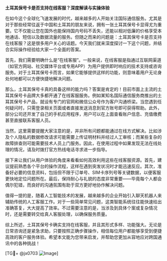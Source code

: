 **土耳其保号卡是否支持在线客服？深度解读与实操体验**

在如今这个全球化飞速发展的时代，越来越多的人开始关注国际通信服务。尤其是对于那些经常往返于中国和土耳其的朋友来说，拥有一张土耳其保号卡显得尤为重要。它不仅能让您在国外也能保持国内号码不丢失，还能以相对低廉的价格享受本地通话、短信以及数据流量的服务。但随之而来的问题是：土耳其保号卡是否支持在线客服？这是很多用户关心的话题。今天我们就来深度探讨一下这个问题，并结合实际操作经验给大家一个全面的答案。

首先，我们需要明确什么是“在线客服”。一般来说，在线客服是指通过互联网渠道（如官方网站、社交媒体平台或专用APP）为用户提供即时响应的技术支持或咨询服务。对于土耳其保号卡而言，如果它能够提供这样的功能，则意味着用户无论身处何地都可以方便快捷地解决问题。

那么，土耳其保号卡真的具备这样的能力吗？答案是肯定的！目前市面上主流的土耳其保号卡品牌大多都开通了在线客服服务。例如某知名国际通信服务商推出的土耳其保号卡产品，就设有专门的官网和微信公众号作为客户沟通桥梁。当您遇到任何疑问时，只需登录相关页面或者直接发送消息到官方账号即可获得帮助。此外，部分公司还开发了自己的手机应用程序，用户可以在上面查看账户信息、充值缴费甚至直接联系客服人员。

当然，这里需要提醒大家注意的是，并非所有问题都能通过在线方式解决。比如涉及个人隐私的数据修改请求可能需要上传证明材料并经过人工审核；而某些复杂的故障排查则可能需要技术人员上门服务。因此，在使用过程中如果发现无法在线处理的情况，请及时拨打官方热线电话寻求进一步指导。

接下来让我们从用户体验的角度来看看如何高效利用这些在线客服资源。首先，建议提前熟悉各个平台的操作流程，这样在遇到突发状况时才能迅速反应。其次，准备好必要的信息资料，包括但不限于订单号、SIM卡序列号等关键数据，以便客服更快地定位问题所在。最后，保持耐心与礼貌的态度非常重要——毕竟每个人都会偶尔犯错，而良好的沟通氛围有助于双方更好地协作解决问题。

值得一提的是，随着人工智能技术的发展，越来越多的企业开始引入聊天机器人来辅助传统的人工客服工作。对于一些简单常见问题，这类智能系统往往能快速给出准确答复，大大提高了效率。不过需要注意的是，当涉及到具体个案或复杂情况时，还是需要转交给真人客服处理，以确保服务质量。

综上所述，土耳其保号卡确实支持在线客服，并且其形式多样、功能强大。无论是日常咨询还是紧急求助，只要按照正确步骤操作，相信每位用户都能够享受到便捷高效的客户服务体验。希望本文能为您带来启发，并帮助您更加从容地应对跨国通讯中的各种挑战！

[TG💪+ @jx0703 ![Image](https://github.com/user-attachments/assets/dbca1d08-cadb-493c-b0ec-ad6f7a83f270)]